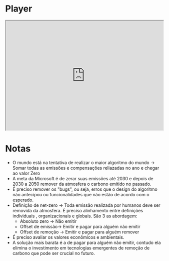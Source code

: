 ---
---

# Player

<iframe width="100%" height=350 aspect src="https://embed.ted.com/talks/lang/en/lucas_joppa_how_to_fix_the_bugs_in_the_net_zero_code" allowfullscreen></iframe>

# Notas

- O mundo está na tentativa de realizar o maior algoritmo do mundo -> Somar todas as emissões e compensações reliazadas no ano e chegar ao valor Zero
- A meta da Microsoft é de zerar suas emissões até 2030 e depois de 2030 a 2050 remover da atmosfera o carbono emitido no passado. 
- É preciso remover os "bugs", ou seja, erros que o design do algoritmo não antecipou ou funcionalidades que não estão de acordo com o esperado. 
- Definição de net-zero -> Toda emissão realizada por humanos deve ser removida da atmosfera. É preciso alinhamento entre definições individuais , organizacionais e globais. São 3 as abordagem:
	- Absoluto zero -> Não emitir
	- Offset de emissão-> Emitir e pagar para alguém não emitir
	- Offset de remoção -> Emitir e pagar para alguém remover
- É preciso avaliar os valores econômicos e ambientais. 
- A solução mais barata é a de pagar para alguém não emitir, contudo ela elimina o investimento em tecnologias emergentes de remoção de carbono que pode ser crucial no futuro. 
